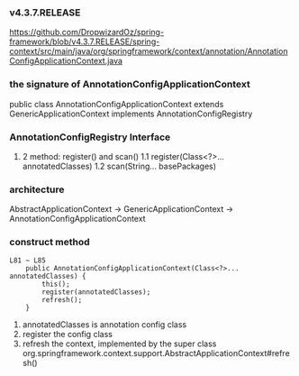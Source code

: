 
### v4.3.7.RELEASE
https://github.com/DropwizardOz/spring-framework/blob/v4.3.7.RELEASE/spring-context/src/main/java/org/springframework/context/annotation/AnnotationConfigApplicationContext.java

### the signature of AnnotationConfigApplicationContext
public class AnnotationConfigApplicationContext extends GenericApplicationContext implements AnnotationConfigRegistry

### AnnotationConfigRegistry Interface
1. 2 method: register() and scan()
1.1 register(Class<?>... annotatedClasses)
1.2 scan(String... basePackages)

### architecture
AbstractApplicationContext
	-> GenericApplicationContext 
		-> AnnotationConfigApplicationContext

### construct method

```
L81 ~ L85
	public AnnotationConfigApplicationContext(Class<?>... annotatedClasses) {
		this();
		register(annotatedClasses);
		refresh();
	}
```

1. annotatedClasses is annotation config class
2. register the config class
3. refresh the context, implemented by the super class
	org.springframework.context.support.AbstractApplicationContext#refresh()



